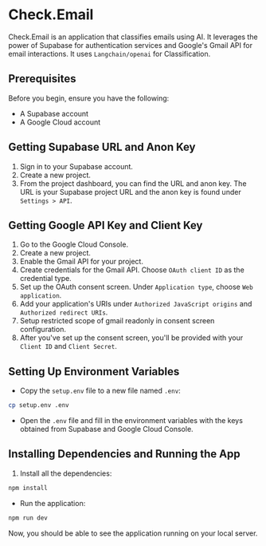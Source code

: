 # Check.Email

Check.Email is an application that classifies emails using AI. It leverages the power of Supabase for authentication services and Google's Gmail API for email interactions. It uses `Langchain/openai` for Classification.

## Prerequisites

Before you begin, ensure you have the following:

- A Supabase account
- A Google Cloud account

## Getting Supabase URL and Anon Key

1. Sign in to your Supabase account.
2. Create a new project.
3. From the project dashboard, you can find the URL and anon key. The URL is your Supabase project URL and the anon key is found under `Settings > API`.

## Getting Google API Key and Client Key

1. Go to the Google Cloud Console.
2. Create a new project.
3. Enable the Gmail API for your project.
4. Create credentials for the Gmail API. Choose `OAuth client ID` as the credential type.
5. Set up the OAuth consent screen. Under `Application type`, choose `Web application`.
6. Add your application's URIs under `Authorized JavaScript origins` and `Authorized redirect URIs`.
7. Setup restricted scope of gmail readonly in consent screen configuration.
8. After you've set up the consent screen, you'll be provided with your `Client ID` and `Client Secret`.

## Setting Up Environment Variables

- Copy the `setup.env` file to a new file named `.env`:

```sh
cp setup.env .env
```

- Open the `.env` file and fill in the environment variables with the keys obtained from Supabase and Google Cloud Console.

## Installing Dependencies and Running the App

1. Install all the dependencies:

```sh
npm install
```

- Run the application:

```sh
npm run dev
```

Now, you should be able to see the application running on your local server.
